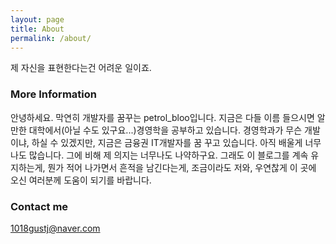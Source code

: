 ```yaml
---
layout: page
title: About
permalink: /about/
---
```


제 자신을 표현한다는건 어려운 일이죠.

### More Information

안녕하세요. 막연히 개발자를 꿈꾸는 petrol_bloo입니다.
지금은 다들 이름 들으시면 알 만한 대학에서(아닐 수도 있구요...)경영학을 공부하고 있습니다.
경영학과가 무슨 개발이냐, 하실 수 있겠지만, 지금은 금융권 IT개발자를 꿈 꾸고 있습니다.
아직 배울게 너무나도 많습니다. 
그에 비해 제 의지는 너무나도 나약하구요.
그래도 이 블로그를 계속 유지하는게, 뭔가 적어 나가면서 흔적을 남긴다는게,
조금이라도 저와, 우연찮게 이 곳에 오신 여러분께 도움이 되기를 바랍니다.

### Contact me

[1018gustj@naver.com](mailto:1018gustj@naver.com)
